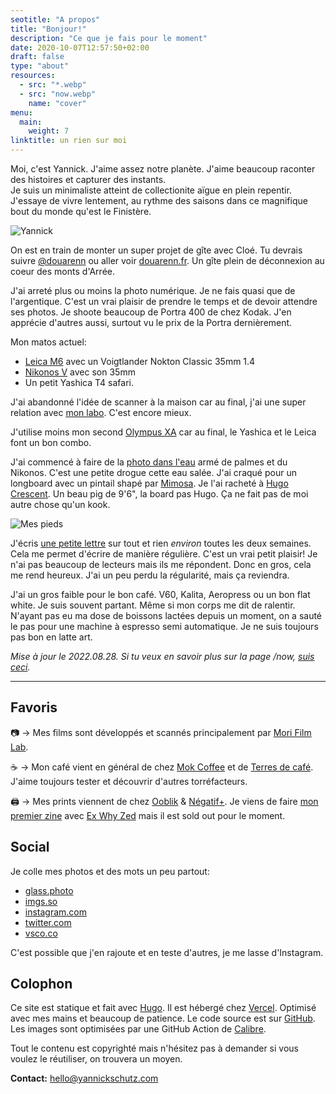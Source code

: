 ```yaml
---
seotitle: "A propos"
title: "Bonjour!"
description: "Ce que je fais pour le moment"
date: 2020-10-07T12:57:50+02:00
draft: false
type: "about"
resources:
  - src: "*.webp"
  - src: "now.webp"
    name: "cover"
menu:
  main:
    weight: 7
linktitle: un rien sur moi
---
```


Moi, c'est Yannick. J'aime assez notre planète. J'aime beaucoup raconter des histoires et capturer des instants.  
Je suis un minimaliste atteint de collectionite aïgue en plein repentir. J'essaye de vivre lentement, au rythme des saisons dans ce magnifique bout du monde qu'est le Finistère.

![Yannick](cover)

On est en train de monter un super projet de gîte avec Cloé. Tu devrais suivre [@douarenn](https://instagram.com/douarenn) ou aller voir [douarenn.fr](https://douarenn.fr). Un gîte plein de déconnexion au coeur des monts d'Arrée.


J'ai arreté plus ou moins la photo numérique. Je ne fais quasi que de l'argentique. C'est un vrai plaisir de prendre le temps et de devoir attendre ses photos. Je shoote beaucoup de Portra 400 de chez Kodak. J'en apprécie d'autres aussi, surtout vu le prix de la Portra dernièrement.

Mon matos actuel:
- [Leica M6](/leica-m6) avec un Voigtlander Nokton Classic 35mm 1.4
- [Nikonos V](/nikonos-v) avec son 35mm
- Un petit Yashica T4 safari.

J'ai abandonné l'idée de scanner à la maison car au final, j'ai une super relation avec [mon labo](https://morifilmlab.com). C'est encore mieux.

J'utilise moins mon second [Olympus XA](/olympus-xa) car au final, le Yashica et le Leica font un bon combo.

J'ai commencé à faire de la [photo dans l'eau](/nikonos-glaz) armé de palmes et du Nikonos. C'est une petite drogue cette eau salée. J'ai craqué pour un longboard avec un pintail shapé par [Mimosa](https://www.mimosa-surfboards.com). Je l'ai racheté à [Hugo Crescent](https://www.instagram.com/hugo_crescent/). Un beau pig de 9'6", la board pas Hugo. Ça ne fait pas de moi autre chose qu'un kook.

![Mes pieds](now2 "Mes pieds par Grégory Mignard")

J'écris [une petite lettre](/bonjour) sur tout et rien *environ* toutes les deux semaines. Cela me permet d'écrire de manière régulière. C'est un vrai petit plaisir! Je n'ai pas beaucoup de lecteurs mais ils me répondent. Donc en gros, cela me rend heureux. J'ai un peu perdu la régularité, mais ça reviendra.


J'ai un gros faible pour le bon café. V60, Kalita, Aeropress ou un bon flat white. Je suis souvent partant. Même si mon corps me dit de ralentir. N'ayant pas eu ma dose de boissons lactées depuis un moment, on a sauté le pas pour une machine à espresso semi automatique. Je ne suis toujours pas bon en latte art.

*Mise à jour le 2022.08.28. Si tu veux en savoir plus sur la page /now, [suis ceci](https://nownownow.com/about).*

<hr/>

## Favoris

📷 → Mes films sont développés et scannés principalement par [Mori Film Lab](https://morifilmlab.com).

<span class="font-sans">☕️</span> → Mon café vient en général de chez [Mok Coffee](https://mokcoffee.be) et de [Terres de café](https://terresdecafe.com). J'aime toujours tester et découvrir d'autres torréfacteurs.

🖨 → Mes prints viennent de chez [Ooblik](https://ooblik.com) & [Négatif+](https://negatifplus.com). Je viens de faire [mon premier zine](/shop/a-thousand-tides) avec [Ex Why Zed](https://exwhyzed.co.uk) mais il est sold out pour le moment.

## Social 

Je colle mes photos et des mots un peu partout:

- [glass.photo](https://glass.photo/yannick)
- [imgs.so](https://imgs.so/bonjouryannick)
- [instagram.com](https://instagram.com/bonjouryannick)
- [twitter.com](https://twitter.com/bonjouryannick)
- [vsco.co](https://vsco.co/bonjouryannick)

C'est possible que j'en rajoute et en teste d'autres, je me lasse d'Instagram.

## Colophon

Ce site est statique et fait avec [Hugo](https://gohugo.io). Il est hébergé chez [Vercel](https://vercel.co). Optimisé avec mes mains et beaucoup de patience. Le code source est sur [GitHub](https://github.com/ys/bonjour). Les images sont optimisées par une GitHub Action de [Calibre](https://calibreapp.com/blog/compress-images-in-prs).

Tout le contenu est copyrighté mais n'hésitez pas à demander si vous voulez le réutiliser, on trouvera un moyen.

**Contact:** [hello@yannickschutz.com](mailto://hello@yannickschutz.com)

